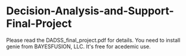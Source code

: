 # Decision-Analysis-and-Support-Final-Project

 Please read the DADSS_final_project.pdf for details.
 You need to install genie from BAYESFUSION, LLC. It's free for acedemic use. 
